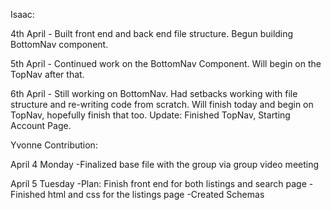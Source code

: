 Isaac:

4th April - Built front end and back end file structure. Begun building BottomNav component.

5th April - Continued work on the BottomNav Component. Will begin on the TopNav after that.

6th April - Still working on BottomNav. Had setbacks working with file structure and re-writing code from scratch. Will finish today
and begin on TopNav, hopefully finish that too. Update: Finished TopNav, Starting Account Page.

Yvonne Contribution:

April 4 Monday
-Finalized base file with the group via group video meeting

April 5 Tuesday
-Plan: Finish front end for both listings and search page
-Finished html and css for the listings page
-Created Schemas
